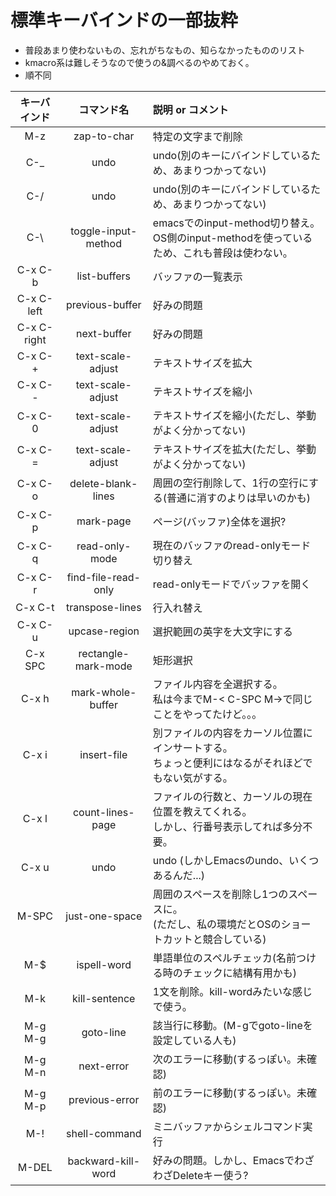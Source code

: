 # 標準キーバインドの一部抜粋

* 普段あまり使わないもの、忘れがちなもの、知らなかったもののリスト
* kmacro系は難しそうなので使うの&調べるのやめておく。
* 順不同

| キーバインド | コマンド名 | 説明 or コメント |
|:----------------:|:-----------:|:--|
| M-z | zap-to-char | 特定の文字まで削除 |
| C-_ | undo | undo(別のキーにバインドしているため、あまりつかってない) |
| C-/ | undo | undo(別のキーにバインドしているため、あまりつかってない) |
| C-\ | toggle-input-method | emacsでのinput-method切り替え。<br/>OS側のinput-methodを使っているため、これも普段は使わない。|
| C-x C-b | list-buffers | バッファの一覧表示 |
| C-x C-left | previous-buffer | 好みの問題 |
| C-x C-right | next-buffer | 好みの問題 |
| C-x C-+ | text-scale-adjust | テキストサイズを拡大 |
| C-x C-- |	text-scale-adjust | テキストサイズを縮小 |
| C-x C-0 |	text-scale-adjust | テキストサイズを縮小(ただし、挙動がよく分かってない) |
| C-x C-= | text-scale-adjust | テキストサイズを拡大(ただし、挙動がよく分かってない) |
| C-x C-o | delete-blank-lines | 周囲の空行削除して、1行の空行にする(普通に消すのよりは早いのかも) |
| C-x C-p |	mark-page | ページ(バッファ)全体を選択? |
| C-x C-q | read-only-mode | 現在のバッファのread-onlyモード切り替え |
| C-x C-r | find-file-read-only | read-onlyモードでバッファを開く |
| C-x C-t | transpose-lines | 行入れ替え |
| C-x C-u | upcase-region | 選択範囲の英字を大文字にする |
| C-x SPC | rectangle-mark-mode | 矩形選択 |
| C-x h | mark-whole-buffer | ファイル内容を全選択する。<br/>私は今までM-\< C-SPC M-\>で同じことをやってたけど。。。|
| C-x i	| insert-file | 別ファイルの内容をカーソル位置にインサートする。<br/>ちょっと便利にはなるがそれほどでもない気がする。 |
| C-x l	| count-lines-page | ファイルの行数と、カーソルの現在位置を教えてくれる。<br/>しかし、行番号表示してれば多分不要。|
| C-x u	| undo | undo (しかしEmacsのundo、いくつあるんだ...) |
| M-SPC | just-one-space | 周囲のスペースを削除し1つのスペースに。<br/>(ただし、私の環境だとOSのショートカットと競合している)|
| M-$ | ispell-word | 単語単位のスペルチェッカ(名前つける時のチェックに結構有用かも) |
| M-k | kill-sentence | 1文を削除。kill-wordみたいな感じで使う。 |
| M-g M-g | goto-line | 該当行に移動。(M-gでgoto-lineを設定している人も) |
| M-g M-n | next-error | 次のエラーに移動(するっぽい。未確認) |
| M-g M-p | previous-error | 前のエラーに移動(するっぽい。未確認) |
| M-! | shell-command | ミニバッファからシェルコマンド実行 |
| M-DEL | backward-kill-word | 好みの問題。しかし、EmacsでわざわざDeleteキー使う? |
